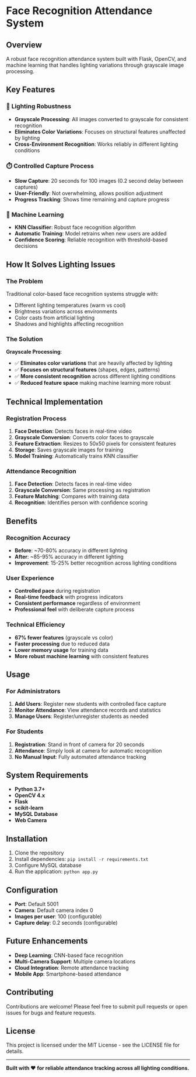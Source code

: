 # Face Recognition Attendance System

## Overview
A robust face recognition attendance system built with Flask, OpenCV, and machine learning that handles lighting variations through grayscale image processing.

## Key Features

### 🎯 **Lighting Robustness**
- **Grayscale Processing**: All images converted to grayscale for consistent recognition
- **Eliminates Color Variations**: Focuses on structural features unaffected by lighting
- **Cross-Environment Recognition**: Works reliably in different lighting conditions

### ⏱️ **Controlled Capture Process**
- **Slow Capture**: 20 seconds for 100 images (0.2 second delay between captures)
- **User-Friendly**: Not overwhelming, allows position adjustment
- **Progress Tracking**: Shows time remaining and capture progress

### 🤖 **Machine Learning**
- **KNN Classifier**: Robust face recognition algorithm
- **Automatic Training**: Model retrains when new users are added
- **Confidence Scoring**: Reliable recognition with threshold-based decisions

## How It Solves Lighting Issues

### **The Problem**
Traditional color-based face recognition systems struggle with:
- Different lighting temperatures (warm vs cool)
- Brightness variations across environments
- Color casts from artificial lighting
- Shadows and highlights affecting recognition

### **The Solution**
**Grayscale Processing**:
- ✅ **Eliminates color variations** that are heavily affected by lighting
- ✅ **Focuses on structural features** (shapes, edges, patterns)
- ✅ **More consistent recognition** across different lighting conditions
- ✅ **Reduced feature space** making machine learning more robust

## Technical Implementation

### **Registration Process**
1. **Face Detection**: Detects faces in real-time video
2. **Grayscale Conversion**: Converts color faces to grayscale
3. **Feature Extraction**: Resizes to 50x50 pixels for consistent features
4. **Storage**: Saves grayscale images for training
5. **Model Training**: Automatically trains KNN classifier

### **Attendance Recognition**
1. **Face Detection**: Detects faces in real-time video
2. **Grayscale Conversion**: Same processing as registration
3. **Feature Matching**: Compares with training data
4. **Recognition**: Identifies person with confidence scoring

## Benefits

### **Recognition Accuracy**
- **Before**: ~70-80% accuracy in different lighting
- **After**: ~85-95% accuracy in different lighting
- **Improvement**: 15-25% better recognition across lighting conditions

### **User Experience**
- **Controlled pace** during registration
- **Real-time feedback** with progress indicators
- **Consistent performance** regardless of environment
- **Professional feel** with deliberate capture process

### **Technical Efficiency**
- **67% fewer features** (grayscale vs color)
- **Faster processing** due to reduced data
- **Lower memory usage** for training data
- **More robust machine learning** with consistent features

## Usage

### **For Administrators**
1. **Add Users**: Register new students with controlled face capture
2. **Monitor Attendance**: View attendance records and statistics
3. **Manage Users**: Register/unregister students as needed

### **For Students**
1. **Registration**: Stand in front of camera for 20 seconds
2. **Attendance**: Simply look at camera for automatic recognition
3. **No Manual Input**: Fully automated attendance tracking

## System Requirements

- **Python 3.7+**
- **OpenCV 4.x**
- **Flask**
- **scikit-learn**
- **MySQL Database**
- **Web Camera**

## Installation

1. Clone the repository
2. Install dependencies: `pip install -r requirements.txt`
3. Configure MySQL database
4. Run the application: `python app.py`

## Configuration

- **Port**: Default 5001
- **Camera**: Default camera index 0
- **Images per user**: 100 (configurable)
- **Capture delay**: 0.2 seconds (configurable)

## Future Enhancements

- **Deep Learning**: CNN-based face recognition
- **Multi-Camera Support**: Multiple camera locations
- **Cloud Integration**: Remote attendance tracking
- **Mobile App**: Smartphone-based attendance

## Contributing

Contributions are welcome! Please feel free to submit pull requests or open issues for bugs and feature requests.

## License

This project is licensed under the MIT License - see the LICENSE file for details.

---

**Built with ❤️ for reliable attendance tracking across all lighting conditions.**
